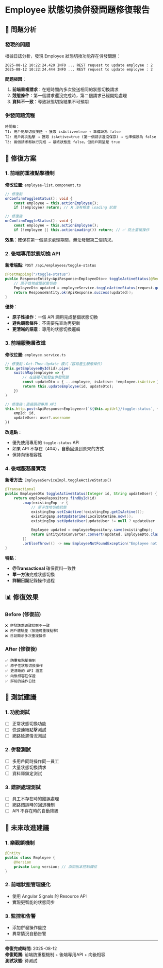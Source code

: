 # Employee 狀態切換併發問題修復報告

## 🐛 問題分析

### 發現的問題
根據日誌分析，發現 Employee 狀態切換功能存在併發問題：

```
2025-08-12 10:22:24.420 INFO ... REST request to update employee : 2
2025-08-12 10:22:24.444 INFO ... REST request to update employee : 2
```

**問題根因**：
1. **前端重複請求**：在短時間內多次發送相同的狀態切換請求
2. **競態條件**：第一個請求還沒完成時，第二個請求已經開始處理
3. **資料不一致**：導致狀態切換結果不可預期

### 併發問題流程
```
時間軸：
T1: 用戶點擊切換按鈕 → 獲取 isActive=true → 準備設為 false
T2: 用戶再次點擊 → 獲取 isActive=true (第一個請求還沒保存) → 也準備設為 false
T3: 兩個請求都執行完成 → 最終狀態是 false，但用戶期望是 true
```

## 🔧 修復方案

### 1. 前端防重複點擊機制

**修改位置**: `employee-list.component.ts`

```typescript
// 修復前
onConfirmToggleStatus(): void {
    const employee = this.actionEmployee();
    if (!employee) return; // ❌ 沒有檢查 loading 狀態

// 修復後  
onConfirmToggleStatus(): void {
    const employee = this.actionEmployee();
    if (!employee || this.actionLoading()) return; // ✅ 防止重複操作
```

**效果**：確保在第一個請求處理期間，無法發起第二個請求。

### 2. 後端專用狀態切換 API

**新增端點**: `POST /api/employees/toggle-status`

```java
@PostMapping("/toggle-status")
public ResponseEntity<ApiResponse<EmployeeDto>> toggleActiveStatus(@RequestBody EmployeeVo request) {
    // 原子性地處理狀態切換
    EmployeeDto updated = employeeService.toggleActiveStatus(request.getEmpId(), request.getUpdateUser());
    return ResponseEntity.ok(ApiResponse.success(updated));
}
```

**優勢**：
- **原子性操作**：一個 API 調用完成整個狀態切換
- **避免競態條件**：不需要先查詢再更新
- **更清晰的語意**：專用的狀態切換邏輯

### 3. 前端服務層改進

**修改位置**: `employee.service.ts`

```typescript
// 修復前：Get-Then-Update 模式（容易產生競態條件）
this.getEmployeeById(id).pipe(
    switchMap(employee => {
        // 在這裡可能發生併發問題
        const updateDto = { ...employee, isActive: !employee.isActive };
        return this.updateEmployee(id, updateDto);
    })
)

// 修復後：直接調用專用 API
this.http.post<ApiResponse<Employee>>(`${this.apiUrl}/toggle-status`, {
    empId: id,
    updateUser: user?.username
})
```

**改進點**：
- 優先使用專用的 `toggle-status` API
- 如果 API 不存在（404），自動回退到原來的方式
- 保持向後相容性

### 4. 後端服務層實現

**新增方法**: `EmployeeServiceImpl.toggleActiveStatus()`

```java
@Transactional
public EmployeeDto toggleActiveStatus(Integer id, String updateUser) {
    return employeeRepository.findById(id)
        .map(existingEmp -> {
            // 原子性地切換狀態
            existingEmp.setIsActive(!existingEmp.getIsActive());
            existingEmp.setUpdateTime(LocalDateTime.now());
            existingEmp.setUpdateUser(updateUser != null ? updateUser : "system");
            
            Employee updated = employeeRepository.save(existingEmp);
            return EntityDtoConverter.convert(updated, EmployeeDto.class);
        })
        .orElseThrow(() -> new EmployeeNotFoundException("Employee not found"));
}
```

**特點**：
- **@Transactional** 確保資料一致性
- **單一方法**完成狀態切換
- **詳細日誌**記錄操作過程

## 📊 修復效果

### Before (修復前)
```
❌ 併發請求導致狀態不一致
❌ 用戶體驗差（按鈕可重複點擊）
❌ 日誌顯示多次重複操作
```

### After (修復後)
```
✅ 防重複點擊機制
✅ 原子性狀態切換操作
✅ 更清晰的 API 語意
✅ 向後相容性保證
✅ 詳細的操作日誌
```

## 🧪 測試建議

### 1. 功能測試
- [ ] 正常狀態切換功能
- [ ] 快速連續點擊測試
- [ ] 網路延遲情況測試

### 2. 併發測試
- [ ] 多用戶同時操作同一員工
- [ ] 大量狀態切換請求
- [ ] 資料庫鎖定測試

### 3. 錯誤處理測試
- [ ] 員工不存在時的錯誤處理
- [ ] 網路錯誤時的回退機制
- [ ] API 不存在時的自動降級

## 🚀 未來改進建議

### 1. 樂觀鎖機制
```java
@Entity
public class Employee {
    @Version
    private Long version; // 添加版本控制欄位
}
```

### 2. 前端狀態管理優化
- 使用 Angular Signals 的 Resource API
- 實現更智能的狀態同步

### 3. 監控和告警
- 添加併發操作監控
- 異常情況自動告警

---

**修復完成時間**: 2025-08-12  
**修復範圍**: 前端防重複機制 + 後端專用API + 向後相容  
**測試狀態**: 待測試
